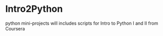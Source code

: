 # Intro2Python
python mini-projects
will includes scripts for Intro to Python I and II from Coursera
